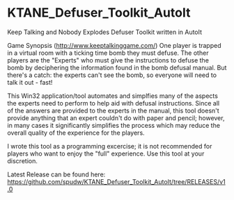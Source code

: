 ﻿# KTANE_Defuser_Toolkit_AutoIt

Keep Talking and Nobody Explodes Defuser Toolkit written in AutoIt

Game Synopsis (http://www.keeptalkinggame.com/)
One player is trapped in a virtual room with a ticking time bomb they must defuse. The other players are the "Experts" who must give the instructions to defuse the bomb by deciphering the information found in the bomb defusal manual. But there's a catch: the experts can't see the bomb, so everyone will need to talk it out - fast! 

This Win32 application/tool automates and simplfies many of the aspects the experts need to perform to help aid with defusal instructions.  Since all of the answers are provided to the experts in the manual, this tool doesn't provide anything that an expert couldn't do with paper and pencil;  however, in many cases it significantly simplifies the process which may reduce the overall quality of the experience for the players.  

I wrote this tool as a programming excercise; it is not recommended for players who want to enjoy the "full" experience. Use this tool at your discretion.  

Latest Release can be found here:
https://github.com/spudw/KTANE_Defuser_Toolkit_AutoIt/tree/RELEASES/v1.0
